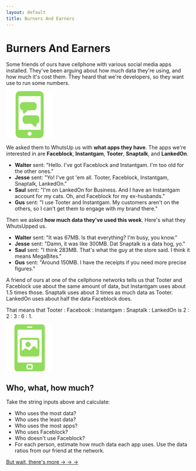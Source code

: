 ```yaml
---
layout: default
title: Burners And Earners
---
```


# Burners And Earners

Some friends of ours have cellphone with various social media apps installed. They've been arguing about how much data they're using, and how much it's cost them. They heard that we're developers, so they want use to run some numbers.

![](/img/cellphone.png)

We asked them to WhutsUp us with **what apps they have**. The apps we're interested in are **Faceblock**, **Instantgam**, **Tooter**, **Snaptalk**, and **LankedOn**.

* **Walter** sent: "Hello. I've got Faceblock and Instantgam. I'm too old for the other ones."
* **Jesse** sent:  "Yo! I've got 'em all. Tooter, Faceblock, Instantgam, Snaptalk, LankedOn."
* **Saul** sent: "I'm on LankedOn for Business. And I have an Instantgam account for my cats. Oh, and Faceblock for my ex-husbands."
* **Gus** sent: "I use Tooter and Instantgam. My customers aren't on the others, so I can't get them to engage with my brand there."

Then we asked **how much data they've used this week**. Here's what they WhutsUpped us.

* **Walter** sent: "It was 67MB. Is that everything? I'm busy, you know."
* **Jesse** sent: "Damn, it was like 300MB. Dat Snaptalk is a data hog, yo."
* **Saul** sent: "I think 283MB. That's what the guy at the store said. I think it means MegaBites."
* **Gus** sent: "Around 150MB. I have the receipts if you need more precise figures."

A friend of ours at one of the cellphone networks tells us that Tooter and Faceblock use about the same amount of data, but Instantgam uses about 1.5 times those. Snaptalk uses about 3 times as much data as Tooter. LankedOn uses about half the data Faceblock does.

That means that Tooter : Facebook : Instantgam : Snaptalk : LankedOn is  2 : 2 : 3 : 6 : 1.

![](/img/phone-pic.png)

## Who, what, how much?

Take the string inputs above and calculate:

* Who uses the most data?
* Who uses the least data?
* Who uses the most apps?
* Who uses Faceblock?
* Who doesn't use Faceblock?
* For each person, estimate how much data each app uses. Use the data ratios from our friend at the network.

[But wait, there's more &rarr; &rarr; &rarr;](but-wait-theres-more.html)
